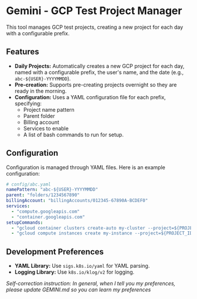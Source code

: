 # Gemini - GCP Test Project Manager

This tool manages GCP test projects, creating a new project for each day with a configurable prefix.

## Features

*   **Daily Projects:** Automatically creates a new GCP project for each day, named with a configurable prefix, the user's name, and the date (e.g., `abc-${USER}-YYYYMMDD`).
*   **Pre-creation:** Supports pre-creating projects overnight so they are ready in the morning.
*   **Configuration:** Uses a YAML configuration file for each prefix, specifying:
    *   Project name pattern
    *   Parent folder
    *   Billing account
    *   Services to enable
    *   A list of bash commands to run for setup.

## Configuration

Configuration is managed through YAML files. Here is an example configuration:

```yaml
# config/abc.yaml
namePattern: "abc-${USER}-YYYYMMDD"
parent: "folders/1234567890"
billingAccount: "billingAccounts/012345-67890A-BCDEF0"
services:
  - "compute.googleapis.com"
  - "container.googleapis.com"
setupCommands:
  - "gcloud container clusters create-auto my-cluster --project=${PROJECT_ID} --region=us-central1"
  - "gcloud compute instances create my-instance --project=${PROJECT_ID} --zone=us-central1-a"
```

## Development Preferences

*   **YAML Library:** Use `sigs.k8s.io/yaml` for YAML parsing.
*   **Logging Library:** Use `k8s.io/klog/v2` for logging.

*Self-correction instruction: In general, when I tell you my preferences, please update GEMINI.md so you can learn my preferences*
